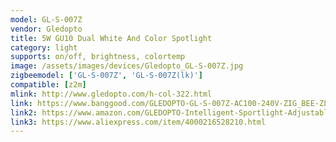 ```yaml
---
model: GL-S-007Z
vendor: Gledopto
title: 5W GU10 Dual White And Color Spotlight 
category: light
supports: on/off, brightness, colortemp
image: /assets/images/devices/Gledopto_GL-S-007Z.jpg
zigbeemodel: ['GL-S-007Z', 'GL-S-007Z(lk)']
compatible: [z2m]
mlink: http://www.gledopto.com/h-col-322.html
link: https://www.banggood.com/GLEDOPTO-GL-S-007Z-AC100-240V-ZIG_BEE-ZLL-RGBCCT-GU10-5W-LED-Spotlight-Bulb-Work-with-Amazon-Echo-p-1477501.html
link2: https://www.amazon.com/GLEDOPTO-Intelligent-Sportlight-Adjustable-Brightness/dp/B07QWRLDMT
link3: https://www.aliexpress.com/item/4000216528210.html
---
```


